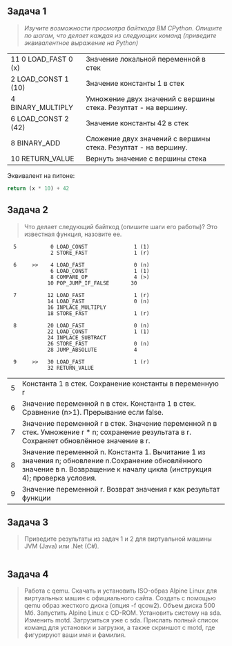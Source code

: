 ## Задача 1
> _Изучите возможности просмотра байткода ВМ CPython._
> _Опишите по шагам, что делает каждая из следующих команд (приведите эквивалентное выражение на Python)_

<table>
  <tr><td>11 0 LOAD_FAST 0 (x)</td><td>Значение локальной переменной в стек</td></tr>
  <tr><td>2 LOAD_CONST 1 (10)</td><td>Значение константы 1 в стек</td></tr>
  <tr><td>4 BINARY_MULTIPLY</td><td>Умножение двух значений с вершины стека. Резултат - на вершину.</td></tr>
  <tr><td>6 LOAD_CONST 2 (42)</td><td>Значение константы 42 в стек</td></tr>
  <tr><td>8 BINARY_ADD</td><td>Сложение двух значений с вершины стека. Резултат - на вершину.</td></tr>
  <tr><td>10 RETURN_VALUE</td><td>Вернуть значение с вершины стека</td></tr>
</table>

Эквивалент на питоне:
```py
return (x * 10) + 42
```



## Задача 2
> Что делает следующий байткод (опишите шаги его работы)? Это известная функция, назовите ее.

```
  5           0 LOAD_CONST               1 (1)
              2 STORE_FAST               1 (r)

  6     >>    4 LOAD_FAST                0 (n)
              6 LOAD_CONST               1 (1)
              8 COMPARE_OP               4 (>)
             10 POP_JUMP_IF_FALSE       30

  7          12 LOAD_FAST                1 (r)
             14 LOAD_FAST                0 (n)
             16 INPLACE_MULTIPLY
             18 STORE_FAST               1 (r)

  8          20 LOAD_FAST                0 (n)
             22 LOAD_CONST               1 (1)
             24 INPLACE_SUBTRACT
             26 STORE_FAST               0 (n)
             28 JUMP_ABSOLUTE            4

  9     >>   30 LOAD_FAST                1 (r)
             32 RETURN_VALUE
```

<table>
  <tr><td>5</td><td>Константа 1 в стек. Сохранение константы в переменную r</td></tr>
  <tr><td>6</td><td>Значение переменной n в стек. Константа 1 в стек. Сравнение (n>1). Прерывание если false.</td></tr>
  <tr><td>7</td><td>Значение переменной r в стек. Значение переменной n в стек. Умножение r * n; сохранение результата в r. Сохраняет обновлённое значение в r.</td></tr>
  <tr><td>8</td><td>Значение переменной n. Константа 1. Вычитание 1 из значения n; обновление n.Сохранение обновлённого значение в n. Возвращение к началу цикла (инструкция 4); проверка условия.</td></tr>
  <tr><td>9</td><td>Значение переменной r. Возврат значения r как результат функции</td></tr>
</table>

## Задача 3
> Приведите результаты из задач 1 и 2 для виртуальной машины JVM (Java) или .Net (C#).

```

```


## Задача 4
> Работа с qemu. Скачать и установить ISO-образ Alpine Linux для виртуальных машин с официального сайта. Создать с помощью qemu образ жесткого диска (опция -f qcow2). Объем диска 500 Мб. Запустить Alpine Linux с CD-ROM. Установить систему на sda. Изменить motd. Загрузиться уже с sda. Прислать полный список команд для установки и загрузки, а также скриншот с motd, где фигурируют ваши имя и фамилия.
